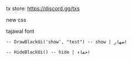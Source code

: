 tx store: https://discord.gg/txs

new css


tajawal font
    
    -- DrawBlackUi('show', "test") -- show | اضهار
    
    -- HideBlackUi() -- hide | اخفاء

